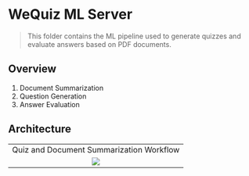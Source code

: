 # WeQuiz ML Server
> This folder contains the ML pipeline used to generate quizzes and evaluate answers based on PDF documents.

## Overview
1. Document Summarization  
2. Question Generation  
3. Answer Evaluation  

## Architecture

<table>
    <tbody>
        <tr>
          <tr>
            <td align='center'>Quiz and Document Summarization Workflow</td>
          </tr>
          <tr>
            <td align='center'><img src="assets/ml_architecture.png"></td>
          </tr>
    </tbody>
</table>
  
